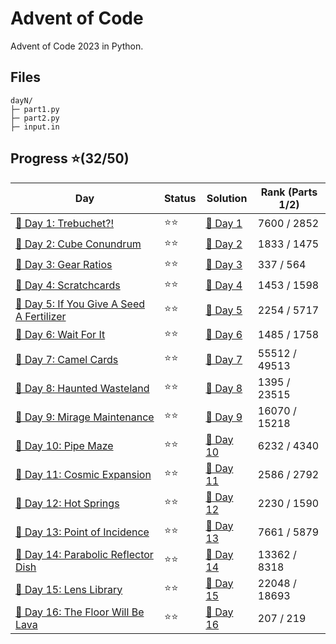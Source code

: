 # Advent of Code
Advent of Code 2023 in Python.

## Files
```
dayN/
├─ part1.py
├─ part2.py
├─ input.in
```

## Progress ⭐(32/50)
| Day | Status | Solution | Rank (Parts 1/2) |
| ----------- | ---------| -------- | --------- |
| [🎄 Day 1: Trebuchet?!](https://adventofcode.com/2023/day/1) | ⭐⭐ | [🎯 Day 1](2023/day1/)   | 7600 / 2852 |
| [🎄 Day 2: Cube Conundrum](https://adventofcode.com/2023/day/2) | ⭐⭐ | [🎯 Day 2](2023/day2/)   | 1833 / 1475 |
| [🎄 Day 3: Gear Ratios](https://adventofcode.com/2023/day/3) | ⭐⭐ | [🎯 Day 3](2023/day3/)   | 337 / 564 |
| [🎄 Day 4: Scratchcards](https://adventofcode.com/2023/day/4) | ⭐⭐ | [🎯 Day 4](2023/day4/)   | 1453 / 1598 |
| [🎄 Day 5: If You Give A Seed A Fertilizer](https://adventofcode.com/2023/day/5) | ⭐⭐ | [🎯 Day 5](2023/day5/)   | 2254 / 5717 |
| [🎄 Day 6: Wait For It](https://adventofcode.com/2023/day/6) | ⭐⭐ | [🎯 Day 6](2023/day6/)   | 1485 / 1758 |
| [🎄 Day 7: Camel Cards](https://adventofcode.com/2023/day/7) | ⭐⭐ | [🎯 Day 7](2023/day7/)   | 55512 / 49513 |
| [🎄 Day 8: Haunted Wasteland](https://adventofcode.com/2023/day/8) | ⭐⭐ | [🎯 Day 8](2023/day8/)   | 1395 / 23515 |
| [🎄 Day 9: Mirage Maintenance](https://adventofcode.com/2023/day/9) | ⭐⭐ | [🎯 Day 9](2023/day9/)   | 16070 / 15218 |
| [🎄 Day 10: Pipe Maze](https://adventofcode.com/2023/day/10) | ⭐⭐ | [🎯 Day 10](2023/day10/)   | 6232 / 4340 |
| [🎄 Day 11: Cosmic Expansion](https://adventofcode.com/2023/day/11) | ⭐⭐ | [🎯 Day 11](2023/day11/)   | 2586 / 2792 |
| [🎄 Day 12: Hot Springs](https://adventofcode.com/2023/day/12) | ⭐⭐ | [🎯 Day 12](2023/day12/)   | 2230 / 1590 |
| [🎄 Day 13: Point of Incidence](https://adventofcode.com/2023/day/13) | ⭐⭐ | [🎯 Day 13](2023/day13/)   | 7661 / 5879 |
| [🎄 Day 14: Parabolic Reflector Dish](https://adventofcode.com/2023/day/14) | ⭐⭐ | [🎯 Day 14](2023/day14/)   | 13362 / 8318 |
| [🎄 Day 15: Lens Library](https://adventofcode.com/2023/day/15) | ⭐⭐ | [🎯 Day 15](2023/day15/)   | 22048 / 18693 |
| [🎄 Day 16: The Floor Will Be Lava](https://adventofcode.com/2023/day/16) | ⭐⭐ | [🎯 Day 16](2023/day16/)   | 207 / 219 |
